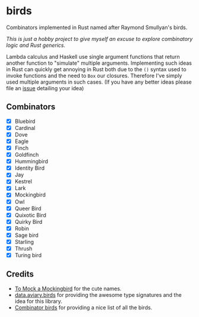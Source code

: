 # birds

Combinators implemented in Rust named after Raymond Smullyan's birds.

_This is just a hobby project to give myself an excuse to explore combinatory logic and Rust generics._

Lambda calculus and Haskell use single argument functions that return another function to "simulate" multiple arguments. Implementing such ideas in Rust can quickly get annoying in Rust both due to the `()` syntax used to invoke functions and the need to `Box` our closures. Therefore I've simply used multiple arguments in such cases. (If you have any better ideas please file an [issue](https://github.com/ArchitBhonsle/birds/issues) detailing your idea)

## Combinators

- [x] Bluebird
- [x] Cardinal
- [x] Dove
- [x] Eagle
- [x] Finch
- [x] Goldfinch
- [x] Hummingbird
- [x] Identity Bird
- [x] Jay
- [x] Kestrel
- [x] Lark
- [x] Mockingbird
- [x] Owl
- [x] Queer Bird
- [x] Quixotic Bird
- [x] Quirky Bird
- [x] Robin
- [x] Sage bird
- [x] Starling
- [x] Thrush
- [x] Turing bird

## Credits

- [To Mock a Mockingbird](https://en.wikipedia.org/wiki/To_Mock_a_Mockingbird) for the cute names.
- [data.aviary.birds](https://hackage.haskell.org/package/data-aviary-0.4.0/docs/Data-Aviary-Birds.html) for providing the awesome type signatures and the idea for this library.
- [Combinator birds](https://www.angelfire.com/tx4/cus/combinator/birds.html) for providing a nice list of all the birds.
